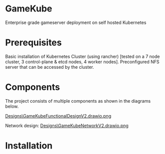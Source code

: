 # GameKube
Enterprise grade gameserver deployment on self hosted Kubernetes

# Prerequisites
Basic installation of Kubernetes Cluster (using rancher) [tested on a 7 node cluster, 3 control-plane & etcd nodes, 4 worker nodes].
Preconfigured NFS server that can be accessed by the cluster.

# Components
The project consists of multiple components as shown in the diagrams below.

[Designs\GameKubeFunctionalDesignV2.drawio.png](GameKubeFunctionalDesignV2.drawio.png)

Network design:
[Designs\GameKubeNetworkV2.drawio.png](GameKubeNetworkV2.drawio.png)

# Installation
